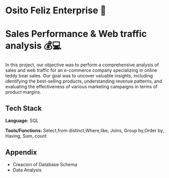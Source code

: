 

# Osito Feliz Enterprise 🐼
# Sales Performance & Web traffic analysis  💰💻 

###

In this project, our objective was to perform a comprehensive analysis of sales and web traffic for an e-commerce company specializing in online teddy bear sales. 
Our goal was to uncover valuable insights, including identifying the best-selling products, understanding revenue patterns, and evaluating the effectiveness of various marketing campaigns in terms of product margins.

## Tech Stack

**Language:** SQL

**Tools/Functions:** Select,from distinct,Where,like, Joins, Group by,Order by, Having, Sum, count

## Appendix

* Creacion of Database Schema
*  Data Analysis
